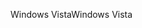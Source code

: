 <span data-ttu-id="eb397-101">Windows Vista</span><span class="sxs-lookup"><span data-stu-id="eb397-101">Windows Vista</span></span>